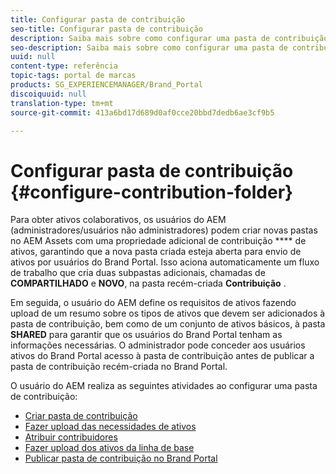 ```yaml
---
title: Configurar pasta de contribuição
seo-title: Configurar pasta de contribuição
description: Saiba mais sobre como configurar uma pasta de contribuição no Brand Portal.
seo-description: Saiba mais sobre como configurar uma pasta de contribuição no Brand Portal.
uuid: null
content-type: referência
topic-tags: portal de marcas
products: SG_EXPERIENCEMANAGER/Brand_Portal
discoiquuid: null
translation-type: tm+mt
source-git-commit: 413a6bd17d689d0af0cce20bbd7dedb6ae3cf9b5

---
```



# Configurar pasta de contribuição {#configure-contribution-folder}

Para obter ativos colaborativos, os usuários do AEM (administradores/usuários não administradores) podem criar novas pastas no AEM Assets com uma propriedade adicional de contribuição **** de ativos, garantindo que a nova pasta criada esteja aberta para envio de ativos por usuários do Brand Portal.  Isso aciona automaticamente um fluxo de trabalho que cria duas subpastas adicionais, chamadas de **COMPARTILHADO** e **NOVO**, na pasta recém-criada **Contribuição** .

Em seguida, o usuário do AEM define os requisitos de ativos fazendo upload de um resumo sobre os tipos de ativos que devem ser adicionados à pasta de contribuição, bem como de um conjunto de ativos básicos, à pasta **SHARED** para garantir que os usuários do Brand Portal tenham as informações necessárias. O administrador pode conceder aos usuários ativos do Brand Portal acesso à pasta de contribuição antes de publicar a pasta de contribuição recém-criada no Brand Portal.

O usuário do AEM realiza as seguintes atividades ao configurar uma pasta de contribuição:

* [Criar pasta de contribuição](brand-portal-create-contribution-folder.md)
* [Fazer upload das necessidades de ativos](brand-portal-configure-contribution-folder-properties.md)
* [Atribuir contribuidores](brand-portal-configure-contribution-folder-properties.md)
* [Fazer upload dos ativos da linha de base](brand-portal-upload-baseline-assets.md)
* [Publicar pasta de contribuição no Brand Portal](brand-portal-publish-contribution-folder-to-brand-portal.md)